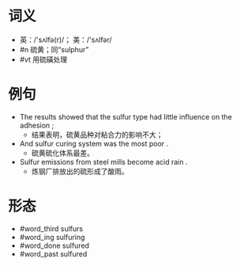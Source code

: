 # 词义
- 英：/'sʌlfə(r)/； 美：/'sʌlfər/
- #n 硫黄；同“sulphur”
- #vt 用硫磺处理
# 例句
- The results showed that the sulfur type had little influence on the adhesion ;
	- 结果表明，硫黄品种对粘合力的影响不大；
- And sulfur curing system was the most poor .
	- 硫黄硫化体系最差。
- Sulfur emissions from steel mills become acid rain .
	- 炼钢厂排放出的硫形成了酸雨。
# 形态
- #word_third sulfurs
- #word_ing sulfuring
- #word_done sulfured
- #word_past sulfured
